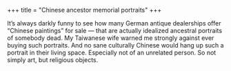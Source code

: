 +++
title = "Chinese ancestor memorial portraits"
+++

It’s always darkly funny to see how many German antique dealerships offer “Chinese paintings” for sale — that are actually idealized ancestral portraits of somebody dead. My Taiwanese wife warned me strongly against ever buying such portraits. And no sane culturally Chinese would hang up such a portrait in their living space. Especially not of an unrelated person. So not simply art, but religious objects.